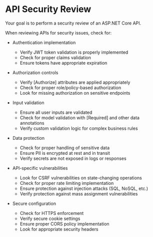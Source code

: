 # API Security Review

Your goal is to perform a security review of an ASP.NET Core API.

When reviewing APIs for security issues, check for:

- Authentication implementation
  - Verify JWT token validation is properly implemented
  - Check for proper claims validation
  - Ensure tokens have appropriate expiration

- Authorization controls
  - Verify [Authorize] attributes are applied appropriately
  - Check for proper role/policy-based authorization
  - Look for missing authorization on sensitive endpoints

- Input validation
  - Ensure all user inputs are validated
  - Check for model validation with [Required] and other data annotations
  - Verify custom validation logic for complex business rules

- Data protection
  - Check for proper handling of sensitive data
  - Ensure PII is encrypted at rest and in transit
  - Verify secrets are not exposed in logs or responses

- API-specific vulnerabilities
  - Look for CSRF vulnerabilities on state-changing operations
  - Check for proper rate limiting implementation
  - Ensure protection against injection attacks (SQL, NoSQL, etc.)
  - Verify protection against mass assignment vulnerabilities

- Secure configuration
  - Check for HTTPS enforcement
  - Verify secure cookie settings
  - Ensure proper CORS policy implementation
  - Look for appropriate security headers
